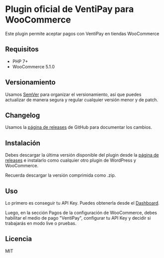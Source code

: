 # Plugin oficial de VentiPay para WooCommerce

Este plugin permite aceptar pagos con VentiPay en tiendas WooCommerce

## Requisitos

* PHP 7+
* WooCommerce 5.1.0

## Versionamiento

Usamos [SemVer](https://semver.org) para organizar el versionamiento, así que puedes actualizar de manera segura y regular cualquier versión menor y de patch.

## Changelog

Usamos la [página de releases](https://github.com/ventipay/ventipay-plugin-woocommerce/releases) de GitHub para documentar los cambios.

## Instalación

Debes descargar la última versión disponible del plugin desde la [página de releases](https://github.com/ventipay/ventipay-plugin-woocommerce/releases) e instalarlo como cualquier otro plugin de WordPress y WooCommerce.

Recuerda descargar la versión comprimida como .zip.

## Uso

Lo primero es conseguir tu API Key. Puedes obtenerla desde el [Dashboard](https://dashboard.ventipay.com/).

Luego, en la sección Pagos de la configuración de WooCommerce, debes habilitar el medio de pago "VentiPay", configurar tu API Key y decidir si trabajarás en modo live o pruebas.

## Licencia

MIT